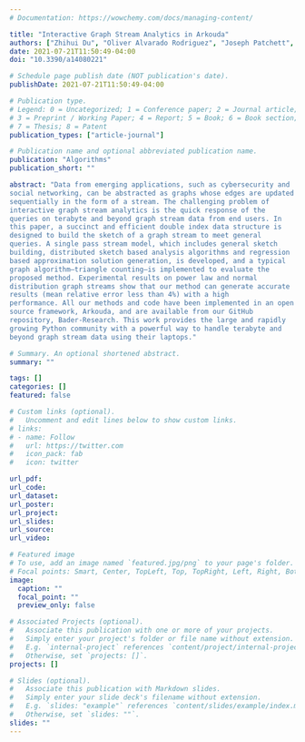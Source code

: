 ```yaml
---
# Documentation: https://wowchemy.com/docs/managing-content/

title: "Interactive Graph Stream Analytics in Arkouda"
authors: ["Zhihui Du", "Oliver Alvarado Rodriguez", "Joseph Patchett", "David Bader"]
date: 2021-07-21T11:50:49-04:00
doi: "10.3390/a14080221"

# Schedule page publish date (NOT publication's date).
publishDate: 2021-07-21T11:50:49-04:00

# Publication type.
# Legend: 0 = Uncategorized; 1 = Conference paper; 2 = Journal article;
# 3 = Preprint / Working Paper; 4 = Report; 5 = Book; 6 = Book section;
# 7 = Thesis; 8 = Patent
publication_types: ["article-journal"]

# Publication name and optional abbreviated publication name.
publication: "Algorithms"
publication_short: ""

abstract: "Data from emerging applications, such as cybersecurity and
social networking, can be abstracted as graphs whose edges are updated
sequentially in the form of a stream. The challenging problem of
interactive graph stream analytics is the quick response of the
queries on terabyte and beyond graph stream data from end users. In
this paper, a succinct and efficient double index data structure is
designed to build the sketch of a graph stream to meet general
queries. A single pass stream model, which includes general sketch
building, distributed sketch based analysis algorithms and regression
based approximation solution generation, is developed, and a typical
graph algorithm—triangle counting—is implemented to evaluate the
proposed method. Experimental results on power law and normal
distribution graph streams show that our method can generate accurate
results (mean relative error less than 4%) with a high
performance. All our methods and code have been implemented in an open
source framework, Arkouda, and are available from our GitHub
repository, Bader-Research. This work provides the large and rapidly
growing Python community with a powerful way to handle terabyte and
beyond graph stream data using their laptops."

# Summary. An optional shortened abstract.
summary: ""

tags: []
categories: []
featured: false

# Custom links (optional).
#   Uncomment and edit lines below to show custom links.
# links:
# - name: Follow
#   url: https://twitter.com
#   icon_pack: fab
#   icon: twitter

url_pdf:
url_code:
url_dataset:
url_poster:
url_project:
url_slides:
url_source:
url_video:

# Featured image
# To use, add an image named `featured.jpg/png` to your page's folder. 
# Focal points: Smart, Center, TopLeft, Top, TopRight, Left, Right, BottomLeft, Bottom, BottomRight.
image:
  caption: ""
  focal_point: ""
  preview_only: false

# Associated Projects (optional).
#   Associate this publication with one or more of your projects.
#   Simply enter your project's folder or file name without extension.
#   E.g. `internal-project` references `content/project/internal-project/index.md`.
#   Otherwise, set `projects: []`.
projects: []

# Slides (optional).
#   Associate this publication with Markdown slides.
#   Simply enter your slide deck's filename without extension.
#   E.g. `slides: "example"` references `content/slides/example/index.md`.
#   Otherwise, set `slides: ""`.
slides: ""
---
```

